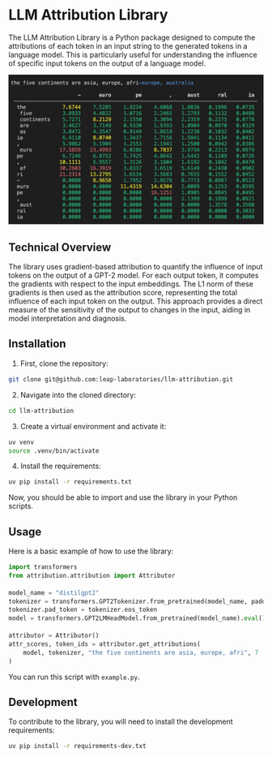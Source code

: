 # LLM Attribution Library
The LLM Attribution Library is a Python package designed to compute the attributions of each token in an input string to the generated tokens in a language model. This is particularly useful for understanding the influence of specific input tokens on the output of a language model.

![Attribution Table](docs/assets/table.png)


## Technical Overview
The library uses gradient-based attribution to quantify the influence of input tokens on the output of a GPT-2 model. For each output token, it computes the gradients with respect to the input embeddings. The L1 norm of these gradients is then used as the attribution score, representing the total influence of each input token on the output. This approach provides a direct measure of the sensitivity of the output to changes in the input, aiding in model interpretation and diagnosis.

## Installation
1. First, clone the repository:
```bash
git clone git@github.com:leap-laboratories/llm-attribution.git
```
2. Navigate into the cloned directory:
```bash
cd llm-attribution
```
3. Create a virtual environment and activate it:
```bash
uv venv
source .venv/bin/activate
```
4. Install the requirements:
```bash
uv pip install -r requirements.txt
```

Now, you should be able to import and use the library in your Python scripts.



## Usage
Here is a basic example of how to use the library:
```python
import transformers
from attribution.attribution import Attributor

model_name = "distilgpt2"
tokenizer = transformers.GPT2Tokenizer.from_pretrained(model_name, padding_side="left")
tokenizer.pad_token = tokenizer.eos_token
model = transformers.GPT2LMHeadModel.from_pretrained(model_name).eval()

attributor = Attributor()
attr_scores, token_ids = attributor.get_attributions(
    model, tokenizer, "the five continents are asia, europe, afri", 7
)
```

You can run this script with `example.py`.

## Development

To contribute to the library, you will need to install the development requirements:
```bash
uv pip install -r requirements-dev.txt
```
